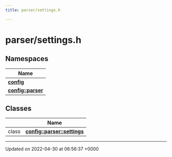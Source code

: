 ```yaml
---
title: parser/settings.h

---
```


# parser/settings.h



## Namespaces

| Name           |
| -------------- |
| **[config](Namespaces/namespaceconfig.md)**  |
| **[config::parser](Namespaces/namespaceconfig_1_1parser.md)**  |

## Classes

|                | Name           |
| -------------- | -------------- |
| class | **[config::parser::settings](Classes/classconfig_1_1parser_1_1settings.md)**  |






-------------------------------

Updated on 2022-04-30 at 06:56:37 +0000
